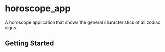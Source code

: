 # horoscope_app

A horoscope application that shows the general characteristics of all zodiac signs.

## Getting Started
